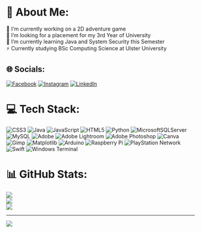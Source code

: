 # 💫 About Me:
🔭 I'm currently working on a 2D adventure game<br>🤝 I’m looking for a placement for my 3rd Year of University<br>🌱 I’m currently learning Java and System Security this Semester<br>⚡ Currently studying BSc Computing Science at Ulster University


## 🌐 Socials:
[![Facebook](https://img.shields.io/badge/Facebook-%231877F2.svg?logo=Facebook&logoColor=white)](https://facebook.com/https://www.facebook.com/aryn.keenan.5?locale=en_GB) [![Instagram](https://img.shields.io/badge/Instagram-%23E4405F.svg?logo=Instagram&logoColor=white)](https://instagram.com/https://www.instagram.com/arynkeenan/) [![LinkedIn](https://img.shields.io/badge/LinkedIn-%230077B5.svg?logo=linkedin&logoColor=white)](https://linkedin.com/in/https://linkedin.com/in/aryn-keenan-b1b5b6252) 

# 💻 Tech Stack:
![CSS3](https://img.shields.io/badge/css3-%231572B6.svg?style=for-the-badge&logo=css3&logoColor=white) ![Java](https://img.shields.io/badge/java-%23ED8B00.svg?style=for-the-badge&logo=openjdk&logoColor=white) ![JavaScript](https://img.shields.io/badge/javascript-%23323330.svg?style=for-the-badge&logo=javascript&logoColor=%23F7DF1E) ![HTML5](https://img.shields.io/badge/html5-%23E34F26.svg?style=for-the-badge&logo=html5&logoColor=white) ![Python](https://img.shields.io/badge/python-3670A0?style=for-the-badge&logo=python&logoColor=ffdd54) ![MicrosoftSQLServer](https://img.shields.io/badge/Microsoft%20SQL%20Server-CC2927?style=for-the-badge&logo=microsoft%20sql%20server&logoColor=white) ![MySQL](https://img.shields.io/badge/mysql-4479A1.svg?style=for-the-badge&logo=mysql&logoColor=white) ![Adobe](https://img.shields.io/badge/adobe-%23FF0000.svg?style=for-the-badge&logo=adobe&logoColor=white) ![Adobe Lightroom](https://img.shields.io/badge/Adobe%20Lightroom-31A8FF.svg?style=for-the-badge&logo=Adobe%20Lightroom&logoColor=white) ![Adobe Photoshop](https://img.shields.io/badge/adobe%20photoshop-%2331A8FF.svg?style=for-the-badge&logo=adobe%20photoshop&logoColor=white) ![Canva](https://img.shields.io/badge/Canva-%2300C4CC.svg?style=for-the-badge&logo=Canva&logoColor=white) ![Gimp](https://img.shields.io/badge/Gimp-657D8B?style=for-the-badge&logo=gimp&logoColor=FFFFFF) ![Matplotlib](https://img.shields.io/badge/Matplotlib-%23ffffff.svg?style=for-the-badge&logo=Matplotlib&logoColor=black) ![Arduino](https://img.shields.io/badge/-Arduino-00979D?style=for-the-badge&logo=Arduino&logoColor=white) ![Raspberry Pi](https://img.shields.io/badge/-Raspberry_Pi-C51A4A?style=for-the-badge&logo=Raspberry-Pi) ![PlayStation Network](https://img.shields.io/badge/PSN-%230070D1.svg?style=for-the-badge&logo=Playstation&logoColor=white) ![Swift](https://img.shields.io/badge/swift-F54A2A?style=for-the-badge&logo=swift&logoColor=white) ![Windows Terminal](https://img.shields.io/badge/Windows%20Terminal-%234D4D4D.svg?style=for-the-badge&logo=windows-terminal&logoColor=white)
# 📊 GitHub Stats:
![](https://github-readme-stats.vercel.app/api?username=ArynKeenan&theme=blue-green&hide_border=false&include_all_commits=false&count_private=false)<br/>
![](https://github-readme-streak-stats.herokuapp.com/?user=ArynKeenan&theme=blue-green&hide_border=false)<br/>
![](https://github-readme-stats.vercel.app/api/top-langs/?username=ArynKeenan&theme=blue-green&hide_border=false&include_all_commits=false&count_private=false&layout=compact)

---
[![](https://visitcount.itsvg.in/api?id=ArynKeenan&icon=1&color=0)](https://visitcount.itsvg.in)

<!-- Proudly created with GPRM ( https://gprm.itsvg.in ) -->
